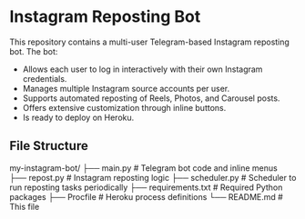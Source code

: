 # Instagram Reposting Bot

This repository contains a multi-user Telegram-based Instagram reposting bot. The bot:
- Allows each user to log in interactively with their own Instagram credentials.
- Manages multiple Instagram source accounts per user.
- Supports automated reposting of Reels, Photos, and Carousel posts.
- Offers extensive customization through inline buttons.
- Is ready to deploy on Heroku.

## File Structure

my-instagram-bot/ 
├── main.py # Telegram bot code and inline menus 
├── repost.py # Instagram reposting logic 
├── scheduler.py # Scheduler to run reposting tasks periodically 
├── requirements.txt # Required Python packages 
├── Procfile # Heroku process definitions 
└── README.md # This file
